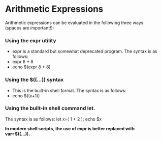 # Arithmetic Expressions

Arithmetic expressions can be evaluated in the following three ways (spaces are important!):

### Using the expr utility
- expr is a standard but somewhat deprecated program. The syntax is as follows:
- expr 8 + 8
- echo $(expr 8 + 8)

### Using the $((...)) syntax
- This is the built-in shell format. The syntax is as follows:
- echo $((x+1))

### Using the built-in shell command let. 
The syntax is as follows: let x=( 1 + 2 ); echo $x

**In modern shell scripts, the use of expr is better replaced with var=$((...)).**
